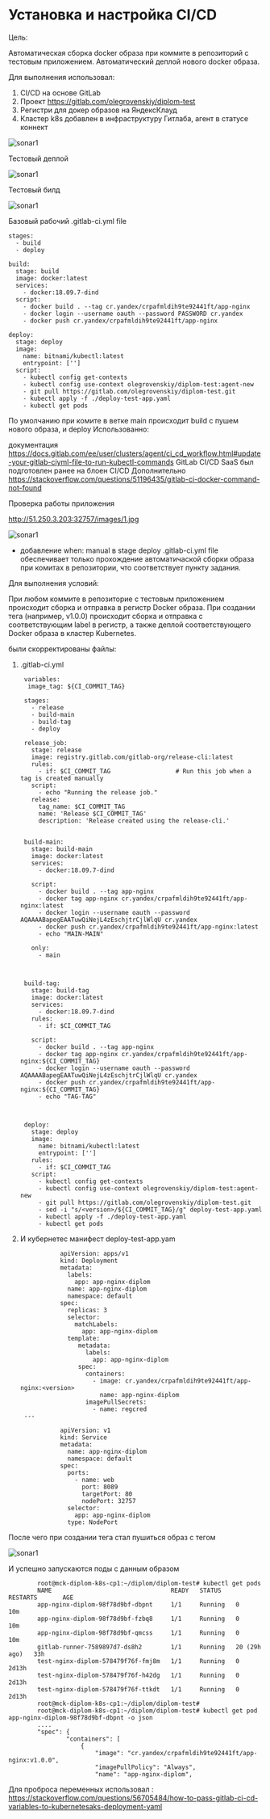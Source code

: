 # Установка и настройка CI/CD

Цель:

Автоматическая сборка docker образа при коммите в репозиторий с тестовым приложением.
Автоматический деплой нового docker образа.

Для выполнения использовал:

1. CI/CD на основе GitLab
2. Проект https://gitlab.com/olegrovenskiy/diplom-test
3. Регистри для докер образов на ЯндексКлауд
4. Кластер k8s добавлен в инфраструктуру Гитлаба, агент в статусе коннект

![sonar1](https://github.com/olegrovenskiy/diplom-devops-09/blob/main/agent.png)

Тестовый деплой

![sonar1](https://github.com/olegrovenskiy/diplom-devops-09/blob/main/build.png)

Тестовый билд

![sonar1](https://github.com/olegrovenskiy/diplom-devops-09/blob/main/deploy.png)

Базовый рабочий .gitlab-ci.yml file

    stages:
      - build
      - deploy

    build:
      stage: build
      image: docker:latest
      services:
        - docker:18.09.7-dind
      script:
        - docker build . --tag cr.yandex/crpafmldih9te92441ft/app-nginx
        - docker login --username oauth --password PASSWORD cr.yandex
        - docker push cr.yandex/crpafmldih9te92441ft/app-nginx

    deploy:
      stage: deploy
      image:
        name: bitnami/kubectl:latest
        entrypoint: ['']
      script:
        - kubectl config get-contexts
        - kubectl config use-context olegrovenskiy/diplom-test:agent-new
        - git pull https://gitlab.com/olegrovenskiy/diplom-test.git
        - kubectl apply -f ./deploy-test-app.yaml
        - kubectl get pods


По умолчанию при комите в ветке main происходит build с пушем нового образа, и deploy 
Использованно: 

документация https://docs.gitlab.com/ee/user/clusters/agent/ci_cd_workflow.html#update-your-gitlab-ciyml-file-to-run-kubectl-commands
GitLab CI/CD SaaS был подготовлен ранее на блоен CI/CD
Дополнительно https://stackoverflow.com/questions/51196435/gitlab-ci-docker-command-not-found

Проверка работы приложения

http://51.250.3.203:32757/images/1.jpg

![sonar1](https://github.com/olegrovenskiy/diplom-devops-09/blob/main/aplicat.png)



- добавление 
        when: manual
в stage deploy .gitlab-ci.yml file обеспечивает только прохождение автоматичаской сборки образа при комитах в репозитории, что соответствует пункту задания.

Для выполнения условий:

При любом коммите в репозиторие с тестовым приложением происходит сборка и отправка в регистр Docker образа.
При создании тега (например, v1.0.0) происходит сборка и отправка с соответствующим label в регистр, а также деплой соответствующего Docker образа в кластер Kubernetes.

были скорректированы файлы:

1. .gitlab-ci.yml

        variables:
         image_tag: ${CI_COMMIT_TAG}

        stages:
          - release
          - build-main
          - build-tag
          - deploy

        release_job:
          stage: release
          image: registry.gitlab.com/gitlab-org/release-cli:latest
          rules:
            - if: $CI_COMMIT_TAG                  # Run this job when a tag is created manually
          script:
            - echo "Running the release job."
          release:
            tag_name: $CI_COMMIT_TAG
            name: 'Release $CI_COMMIT_TAG'
            description: 'Release created using the release-cli.'  


        build-main:
          stage: build-main
          image: docker:latest
          services:
            - docker:18.09.7-dind

          script:
            - docker build . --tag app-nginx
            - docker tag app-nginx cr.yandex/crpafmldih9te92441ft/app-nginx:latest
            - docker login --username oauth --password AQAAAABapegEAATuwQiNejL4zEschjtrCjlWlqU cr.yandex
            - docker push cr.yandex/crpafmldih9te92441ft/app-nginx:latest
            - echo "MAIN-MAIN"

          only:
            - main



        build-tag:
          stage: build-tag
          image: docker:latest
          services:
            - docker:18.09.7-dind
          rules:
            - if: $CI_COMMIT_TAG

          script:
            - docker build . --tag app-nginx
            - docker tag app-nginx cr.yandex/crpafmldih9te92441ft/app-nginx:${CI_COMMIT_TAG}
            - docker login --username oauth --password AQAAAABapegEAATuwQiNejL4zEschjtrCjlWlqU cr.yandex
            - docker push cr.yandex/crpafmldih9te92441ft/app-nginx:${CI_COMMIT_TAG}
            - echo "TAG-TAG"



        deploy:
          stage: deploy
          image:
            name: bitnami/kubectl:latest
            entrypoint: ['']
          rules:
            - if: $CI_COMMIT_TAG
          script:
            - kubectl config get-contexts
            - kubectl config use-context olegrovenskiy/diplom-test:agent-new
            - git pull https://gitlab.com/olegrovenskiy/diplom-test.git
            - sed -i "s/<version>/${CI_COMMIT_TAG}/g" deploy-test-app.yaml
            - kubectl apply -f ./deploy-test-app.yaml
            - kubectl get pods


2. И кубернетес манифест deploy-test-app.yam

                  apiVersion: apps/v1
                  kind: Deployment
                  metadata:
                    labels:
                      app: app-nginx-diplom
                    name: app-nginx-diplom
                    namespace: default
                  spec:
                    replicas: 3
                    selector:
                      matchLabels:
                        app: app-nginx-diplom
                    template:
                       metadata:
                         labels:
                           app: app-nginx-diplom
                       spec:
                         containers:
                           - image: cr.yandex/crpafmldih9te92441ft/app-nginx:<version>
                             name: app-nginx-diplom
                         imagePullSecrets:
                           - name: regcred
        ---

                  apiVersion: v1
                  kind: Service
                  metadata:
                    name: app-nginx-diplom
                    namespace: default
                  spec:
                    ports:
                      - name: web
                        port: 8089
                        targetPort: 80
                        nodePort: 32757
                    selector:
                      app: app-nginx-diplom
                    type: NodePort

После чего при создании тега стал пушиться образ с тегом 

![sonar1](https://github.com/olegrovenskiy/diplom-devops-09/blob/main/tag.png)

И успешно запускаются поды с данным образом

            root@mck-diplom-k8s-cp1:~/diplom/diplom-test# kubectl get pods
            NAME                                 READY   STATUS    RESTARTS       AGE
            app-nginx-diplom-98f78d9bf-dbpnt     1/1     Running   0              10m
            app-nginx-diplom-98f78d9bf-fzbq8     1/1     Running   0              10m
            app-nginx-diplom-98f78d9bf-qmcss     1/1     Running   0              10m
            gitlab-runner-7589897d7-ds8h2        1/1     Running   20 (29h ago)   33h
            test-nginx-diplom-578479f76f-fmj8m   1/1     Running   0              2d13h
            test-nginx-diplom-578479f76f-h42dg   1/1     Running   0              2d13h
            test-nginx-diplom-578479f76f-ttkdt   1/1     Running   0              2d13h
            root@mck-diplom-k8s-cp1:~/diplom/diplom-test#
            root@mck-diplom-k8s-cp1:~/diplom/diplom-test# kubectl get pod app-nginx-diplom-98f78d9bf-dbpnt -o json
            ....
            "spec": {
                    "containers": [
                        {
                            "image": "cr.yandex/crpafmldih9te92441ft/app-nginx:v1.0.0",
                            "imagePullPolicy": "Always",
                            "name": "app-nginx-diplom",



Для проброса переменных использовал : https://stackoverflow.com/questions/56705484/how-to-pass-gitlab-ci-cd-variables-to-kubernetesaks-deployment-yaml







